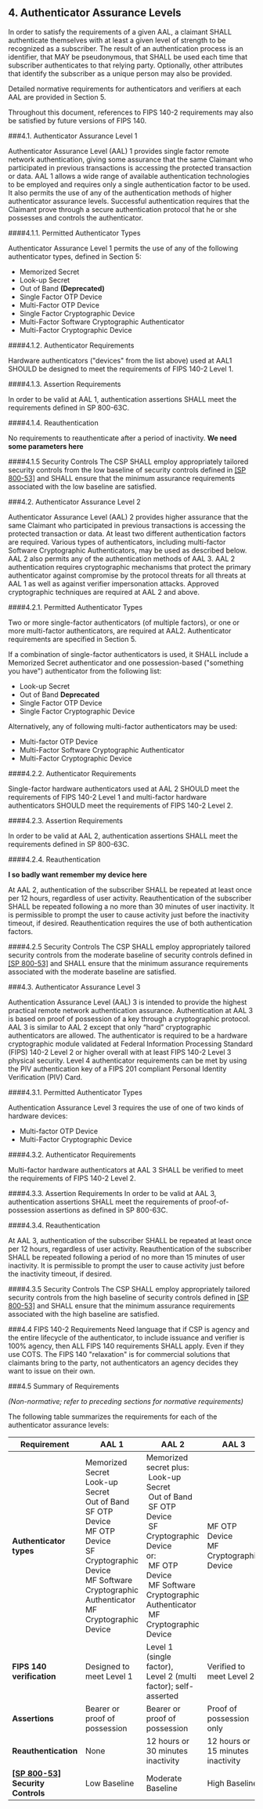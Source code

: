 ## <a name="AAL_SEC4"></a>4. Authenticator Assurance Levels

In order to satisfy the requirements of a given AAL, a claimant SHALL authenticate themselves with at least a given level of strength to be recognized as a subscriber. The result of an authentication process is an identifier, that MAY be pseudonymous, that SHALL be used each time that subscriber authenticates to that relying party. Optionally, other attributes that identify the subscriber as a unique person may also be provided.

Detailed normative requirements for authenticators and verifiers at each AAL are provided in Section 5.

Throughout this document, references to FIPS 140-2 requirements may also be satisfied by future versions of FIPS 140.

###4.1. Authenticator Assurance Level 1

Authenticator Assurance Level (AAL) 1 provides single factor remote network authentication, giving some assurance that the same Claimant who participated in previous transactions is accessing the protected transaction or data. AAL 1 allows a wide range of available authentication technologies to be employed and requires only a single authentication factor to be used. It also permits the use of any of the authentication methods of higher authenticator assurance levels. Successful authentication requires that the Claimant prove through a secure authentication protocol that he or she possesses and controls the authenticator.

####4.1.1. Permitted Authenticator Types

Authenticator Assurance Level 1 permits the use of any of the following authenticator types, defined in Section 5:

* Memorized Secret
* Look-up Secret
* Out of Band **(Deprecated)**
* Single Factor OTP Device
* Multi-Factor OTP Device
* Single Factor Cryptographic Device
* Multi-Factor Software Cryptographic Authenticator
* Multi-Factor Cryptographic Device

####4.1.2. Authenticator Requirements

Hardware authenticators ("devices" from the list above) used at AAL1 SHOULD be designed to meet the requirements of FIPS 140-2 Level 1.

####4.1.3. Assertion Requirements

In order to be valid at AAL 1, authentication assertions SHALL meet the requirements defined in SP 800-63C.

####4.1.4. Reauthentication

No requirements to reauthenticate after a period of inactivity. **We need some parameters here**

####4.1.5 Security Controls
The CSP SHALL employ appropriately tailored security controls from the low baseline of security controls defined in [[SP 800-53]](sec10_references.md/#SP800-53) and SHALL ensure that the minimum assurance requirements associated with the low baseline are satisfied.

###4.2. Authenticator Assurance Level 2

Authenticator Assurance Level (AAL) 2 provides higher assurance that the same Claimant who participated in previous transactions is accessing the protected transaction or data. At least two different authentication factors are required. Various types of authenticators, including multi-factor Software Cryptographic Authenticators, may be used as described below. AAL 2 also permits any of the authentication methods of AAL 3. AAL 2 authentication requires cryptographic mechanisms that protect the primary authenticator against compromise by the protocol threats for all threats at AAL 1 as well as against verifier impersonation attacks. Approved cryptographic techniques are required at AAL 2 and above.

####4.2.1. Permitted Authenticator Types

Two or more single-factor authenticators (of multiple factors), or one or more multi-factor authenticators, are required at AAL2. Authenticator requirements are specified in Section 5.

If a combination of single-factor authenticators is used, it SHALL include a Memorized Secret authenticator and one possession-based ("something you have") authenticator from the following list:
* Look-up Secret
* Out of Band **Deprecated**
* Single Factor OTP Device
* Single Factor Cryptographic Device

Alternatively, any of following multi-factor authenticators may be used:
* Multi-factor OTP Device
* Multi-Factor Software Cryptographic Authenticator
* Multi-Factor Cryptographic Device

####4.2.2. Authenticator Requirements

Single-factor hardware authenticators used at AAL 2 SHOULD meet the requirements of FIPS 140-2 Level 1 and multi-factor hardware authenticators SHOULD meet the requirements of FIPS 140-2 Level 2.

####4.2.3. Assertion Requirements

In order to be valid at AAL 2, authentication assertions SHALL meet the requirements defined in SP 800-63C.

####4.2.4. Reauthentication

**I so badly want remember my device here**

At AAL 2, authentication of the subscriber SHALL be repeated at least once per 12 hours, regardless of user activity. Reauthentication of the subscriber SHALL be repeated following a no more than 30 minutes of user inactivity. It is permissible to prompt the user to cause activity just before the inactivity timeout, if desired. Reauthentication requires the use of both authentication factors.

####4.2.5 Security Controls
The CSP SHALL employ appropriately tailored security controls from the moderate baseline of security controls defined in [[SP 800-53]](sec10_references.md/#SP800-53) and SHALL ensure that the minimum assurance requirements associated with the moderate baseline are satisfied.


###4.3. Authenticator Assurance Level 3

Authentication Assurance Level (AAL) 3 is intended to provide the highest practical remote network authentication assurance. Authentication at AAL 3 is based on proof of possession of a key through a cryptographic protocol. AAL 3 is similar to AAL 2 except that only “hard” cryptographic authenticators are allowed. The authenticator is required to be a hardware cryptographic module validated at Federal Information Processing Standard (FIPS) 140-2 Level 2 or higher overall with at least FIPS 140-2 Level 3 physical security. Level 4 authenticator requirements can be met by using the PIV authentication key of a FIPS 201 compliant Personal Identity Verification (PIV) Card.

####4.3.1. Permitted Authenticator Types

Authentication Assurance Level 3 requires the use of one of two kinds of hardware devices:
* Multi-factor OTP Device
* Multi-Factor Cryptographic Device

####4.3.2. Authenticator Requirements

Multi-factor hardware authenticators at AAL 3 SHALL be verified to meet the requirements of FIPS 140-2 Level 2.

####4.3.3. Assertion Requirements
In order to be valid at AAL 3, authentication assertions SHALL meet the requirements of proof-of-possession assertions as defined in SP 800-63C.

####4.3.4. Reauthentication

At AAL 3, authentication of the subscriber SHALL be repeated at least once per 12 hours, regardless of user activity. Reauthentication of the subscriber SHALL be repeated following a period of no more than 15 minutes of user inactivity. It is permissible to prompt the user to cause activity just before the inactivity timeout, if desired.

####4.3.5 Security Controls
The CSP SHALL employ appropriately tailored security controls from the high baseline of security controls defined in [[SP 800-53]](sec10_references.md/#SP800-53) and SHALL ensure that the minimum assurance requirements associated with the high baseline are satisfied.

###4.4 FIPS 140-2 Requirements
Need language that if CSP is agency and the entire lifecycle of the authenticator, to include issuance and verifier is 100% agency, then ALL FIPS 140 requirements SHALL apply.  Even if they use COTS.  The FIPS 140 "relaxation" is for commercial solutions that claimants bring to the party, not authenticators an agency decides they want to issue on their own.

###4.5 Summary of Requirements

*(Non-normative; refer to preceding sections for normative requirements)*

The following table summarizes the requirements for each of the authenticator assurance levels:

Requirement | AAL 1 | AAL 2 | AAL 3
------------|-------|-------|-------
**Authenticator types** | Memorized Secret<br />Look-up Secret<br />Out of Band<br />SF OTP Device<br />MF OTP Device<br />SF Cryptographic Device<br />MF Software Cryptographic Authenticator<br />MF Cryptographic Device | Memorized secret plus:<br />&nbsp;Look-up Secret<br />&nbsp;Out of Band<br />&nbsp;SF OTP Device<br />&nbsp;SF Cryptographic Device<br />or:<br />&nbsp;MF OTP Device<br />&nbsp;MF Software Cryptographic Authenticator<br />&nbsp;MF Cryptographic Device | MF OTP Device<br />MF Cryptographic Device
**FIPS 140 verification** | Designed to meet Level 1 | Level 1 (single factor),<br /> Level 2 (multi factor); self-asserted | Verified to meet Level 2
**Assertions** | Bearer or proof of possession | Bearer or proof of possession | Proof of possession only
**Reauthentication** | None | 12 hours or 30 minutes inactivity | 12 hours or 15 minutes inactivity
**[[SP 800-53]](sec10_references.md/#SP800-53) Security Controls**|Low Baseline|Moderate Baseline|High Baseline




